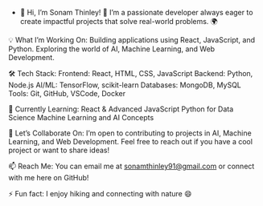 - 👋 Hi, I’m Sonam Thinley!
👀 I’m a passionate developer always eager to create impactful projects that solve real-world problems. 🌍

💡 What I’m Working On:
Building applications using React, JavaScript, and Python.
Exploring the world of AI, Machine Learning, and Web Development.

🛠 Tech Stack:
Frontend: React, HTML, CSS, JavaScript
Backend: Python, Node.js
AI/ML: TensorFlow, scikit-learn
Databases: MongoDB, MySQL
Tools: Git, GitHub, VSCode, Docker

🌱 Currently Learning:
React & Advanced JavaScript
Python for Data Science
Machine Learning and AI Concepts

🤝 Let’s Collaborate On:
I’m open to contributing to projects in AI, Machine Learning, and Web Development. Feel free to reach out if you have a cool project or want to share ideas!

📫 Reach Me:
You can email me at sonamthinley91@gmail.com or connect with me here on GitHub!

⚡ Fun fact: I enjoy hiking and connecting with nature 😄

<!---
sonamthinley888/sonamthinley888 is a ✨ special ✨ repository because its `README.md` (this file) appears on your GitHub profile.
You can click the Preview link to take a look at your changes.
--->
